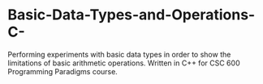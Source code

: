 # Basic-Data-Types-and-Operations-C-
Performing experiments with basic data types in order to show the limitations of basic arithmetic operations. Written in C++ for CSC 600 Programming Paradigms course.
